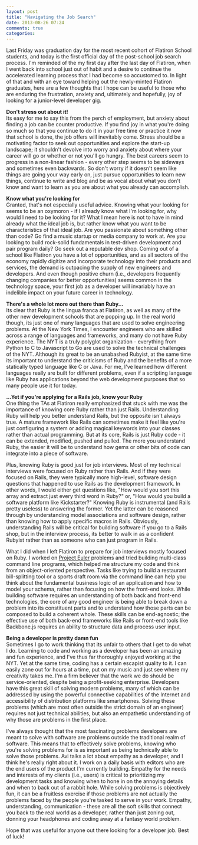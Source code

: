 ```yaml
---
layout: post
title: "Navigating the Job Search"
date: 2013-08-26 07:24
comments: true
categories: 
---
```

Last Friday was graduation day for the most recent cohort of Flatiron School students, and today is the first official day of the post-school job search process. I'm reminded of the my first day after the last day of Flatiron, when I went back into school just out of habit and a desire to continue the accelerated learning process that I had become so accustomed to. In light of that and with an eye toward helping out the newly-minted Flatiron graduates, here are a few thoughts that I hope can be useful to those who are enduring the frustration, anxiety and, ultimately and hopefully, joy of looking for a junior-level developer gig.

<!--more-->

<strong>Don't stress out about it!</strong>
<br>
Its easy for me to say this from the perch of employment, but anxiety about finding a job can be counter productive. If you find joy in what you're doing so much so that you continue to do it in your free time or practice it now that school is done, the job offers will inevitably come. Stress should be a motivating factor to seek out opportunities and explore the start-up landscape; it shouldn't devolve into worry and anxiety about where your career will go or whether or not you'll go hungry. The best careers seem to progress in a non-linear fashion - every other step seems to be sideways and sometimes even backwards. So don't worry if it doesn't seem like things are going your way early on, just pursue opportunities to learn new things, continue to write and blog and be as vocal about what you don't know and want to learn as you are about what you already can accomplish.

<strong>Know what you're looking for</strong>
<br>
Granted, that's not especially useful advice. Knowing what your looking for seems to be an oxymoron - if I already know what I'm looking for, why would I need to be looking for it? What I mean here is not to have in mind already what the ideal job is, but rather know what you want to be characteristics of that ideal job. Are you passionate about something other than code? Go find a music startup or media company to work at. Are you looking to build rock-solid fundamentals in test-driven development and pair program daily? Go seek out a reputable dev shop. Coming out of a school like Flatiron you have a lot of opportunities, and as all sectors of the economy rapidly digitize and incorporate technology into their products and services, the demand is outpacing the supply of new engineers and developers. And even though positive churn (i.e., developers frequently changing companies for better opportunities) seems common in the technology space, your first job as a developer will invariably have an indelible impact on your future career in technology.

<strong>There's a whole lot more out there than Ruby...</strong>
<br>
Its clear that Ruby is the lingua franca at Flatiron, as well as many of the other new development schools that are popping up. In the real world though, its just one of many languages that are used to solve engineering problems. At the New York Times, I encounter engineers who are skilled across a range of languages and frameworks, and many do not have Ruby experience. The NYT is a truly polyglot organization - everything from Python to C to Javascript to Go are used to solve the technical challenges of the NYT. Although its great to be an unabashed Rubyist, at the same time its important to understand the criticisms of Ruby and the benefits of a more statically typed language like C or Java. For me, I've learned how different languages really are built for different problems, even if a scripting language like Ruby has applications beyond the web development purposes that so many people use it for today.

<strong>...Yet if you're applying for a Rails job, know your Ruby</strong>
<br>
One thing the TAs at Flatiron really emphasized that stuck with me was the importance of knowing core Ruby rather than just Rails. Understanding Ruby will help you better understand Rails, but the opposite isn't always true. A mature framework like Rails can sometimes make it feel like you're just configuring a system or adding magical keywords into your classes rather than actual programming. But at its core, Rails is just Ruby code - it can be extended, modified, pushed and pulled. The more you understand Ruby, the easier it will be to understand how gems or other bits of code can integrate into a piece of software.

Plus, knowing Ruby is good just for job interviews. Most of my technical interviews were focused on Ruby rather than Rails. And if they were focused on Rails, they were typically more high-level, software design questions that happened to use Rails as the development framework. In other words, I would either get questions like, "How would you sort this array and extract just every third word in Ruby?" or, "How would you build a software platform like Kickstarter?" Knowing Ruby is instrumental (and Rails pretty useless) to answering the former. Yet the latter can be reasoned through by understanding model associations and software design, rather than knowing how to apply specific macros in Rails. Obviously, understanding Rails will be critical for building software if you go to a Rails shop, but in the interview process, its better to walk in as a confident Rubyist rather than as someone who can just program in Rails.

What I did when I left Flatiron to prepare for job interviews mostly focused on Ruby. I worked on <a href="http://www.projecteuler.net">Project Euler</a> problems and tried building multi-class command line programs, which helped me structure my code and think from an object-oriented perspective. Tasks like trying to build a restaurant bill-splitting tool or a sports draft room via the command line can help you think about the fundamental business logic of an application and how to model your schema, rather than focusing on how the front-end looks. While building software requires an understanding of both back and front-end technologies, the core of any good engineer is being able to break down a problem into its constituent parts and to understand how those parts can be composed to build a coherent whole. These skills can be end-agnostic; the effective use of both back-end frameworks like Rails or front-end tools like Backbone.js requires an ability to structure data and process user input.

<strong>Being a developer is pretty damn fun</strong>
<br>
Sometimes I go to work thinking that its unfair to others that I get to do what I do. Learning to code and working as a developer has been an amazing and fun experience, and I've thus far thoroughly enjoyed working at the NYT. Yet at the same time, coding has a certain escapist quality to it. I can easily zone out for hours at a time, put on my music and just see where my creativity takes me. I'm a firm believer that the work we do should be service-oriented, despite being a profit-seeking enterprise. Developers have this great skill of solving modern problems, many of which can be addressed by using the powerful connective capabilities of the Internet and accessibility of distribution platforms like smartphones. Solving these problems (which are most often outside the strict domain of an engineer) requires not just technical abilities, but also an empathetic understanding of why those are problems in the first place.

I've always thought that the most fascinating problems developers are meant to solve with software are problems outside the traditional realm of software. This means that to effectively solve problems, knowing who you're solving problems for is as important as being technically able to solve those problems. Avi talks a lot about empathy as a developer, and I think he's really right about it. I work on a daily basis with editors who are the end users of the product I'm currently building. Empathy for the needs and interests of my clients (i.e., users) is critical to prioritizing my development tasks and knowing when to hone in on the annoying details and when to back out of a rabbit hole. While solving problems is objectively fun, it can be a fruitless exercise if those problems are not actually the problems faced by the people you're tasked to serve in your work. Empathy, understanding, communication - these are all the soft skills that connect you back to the real world as a developer, rather than just zoning out, donning your headphones and coding away at a fantasy world problem.

Hope that was useful for anyone out there looking for a developer job. Best of luck!
